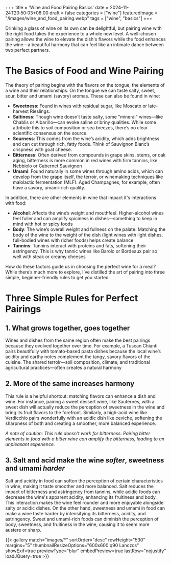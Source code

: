+++
title = 'Wine and Food Pairing Basics'
date = 2024-11-24T20:50:03+08:00
draft = false
categories = ["wine"]
featuredImage = "/images/wine_and_food_pairing.webp"
tags = ["wine", "basics"]
+++

Drinking a glass of wine on its own can be delightful, but pairing wine with the right food takes the experience to a whole new level. A well-chosen pairing allows the wine to elevate the dish's flavors while the food enhances the wine—a beautiful harmony that can feel like an intimate dance between two perfect partners.


# The Basics of Food and Wine Pairing
The theory of pairing begins with the flavors on the tongue, the elements of a wine and their relationships. On the tongue we can taste salty, sweet, sour, bitter and umami (savory) aromas. These can also be found in wine: 
- **Sweetness**: Found in wines with residual sugar, like Moscato or late-harvest Rieslings.
- **Saltiness**: Though wine doesn’t taste salty, some "mineral" wines—like Chablis or Albariño—can evoke saline or briny qualities. While some attribute this to soil composition or sea breezes, there’s no clear scientific consensus on the source.
- **Sourness**: This comes from the wine’s acidity, which adds brightness and can cut through rich, fatty foods. Think of Sauvignon Blanc’s crispness with goat cheese.
- **Bitterness**: Often derived from compounds in grape skins, stems, or oak aging, bitterness is more common in red wines with firm tannins, like Nebbiolo or Cabernet Sauvignon
- **Umami**: Found naturally in some wines through amino acids, which can develop from the grape itself, the terroir, or winemaking techniques like malolactic fermentation (MLF). Aged Champagnes, for example, often have a savory, umami-rich quality.

In addition, there are other elements in wine that impact it's interactions with food:
- **Alcohol**: Affects the wine’s weight and mouthfeel. Higher-alcohol wines feel fuller and can amplify spiciness in dishes—something to keep in mind with hot or spicy foods
- **Body**: The wine’s overall weight and fullness on the palate. Matching the body of the wine to the weight of the dish (light wines with light dishes, full-bodied wines with richer foods) helps create balance
- **Tannins**: Tannins interact with proteins and fats, softening their astringency. This is why tannic wines like Barolo or Bordeaux pair so well with steak or creamy cheeses

How do these factors guide us in choosing the perfect wine for a meal? While there’s much more to explore, I’ve distilled the art of pairing into three simple, beginner-friendly rules to get you started

# Three Simple Rules for Perfect Pairings

## 1. What grows together, goes together
Wines and dishes from the same region often make the best pairings because they evolved together over time. For example, a Tuscan Chianti pairs beautifully with tomato-based pasta dishes because the local wine’s acidity and earthy notes complement the tangy, savory flavors of the cuisine. The shared terroir—soil composition, climate, and traditional agricultural practices—often creates a natural harmony

## 2. More of the same increases harmony
This rule is a helpful shortcut: matching flavors can enhance a dish and wine. For instance, pairing a sweet dessert wine, like Sauternes, with a sweet dish will actually reduce the perception of sweetness in the wine and bring its fruit flavors to the forefront. Similarly, a high-acid wine like Verdicchio pairs wonderfully with an acidic dish like ceviche, softening the sharpness of both and creating a smoother, more balanced experience.

*A note of caution: This rule doesn’t work for bitterness. Pairing bitter elements in food with a bitter wine can amplify the bitterness, leading to an unpleasant experience.*

## 3. Salt and acid make the wine *softer*, sweetness and umami *harder*
Salt and acidity in food can soften the perception of certain characteristics in wine, making it taste smoother and more balanced. Salt reduces the impact of bitterness and astringency from tannins, while acidic foods can decrease the wine's apparent acidity, enhancing its fruitiness and body. This interaction makes the wine feel rounder and more enjoyable alongside salty or acidic dishes. On the other hand, sweetness and umami in food can make a wine taste harder by intensifying its bitterness, acidity, and astringency. Sweet and umami-rich foods can diminish the perception of body, sweetness, and fruitiness in the wine, causing it to seem more austere or sharp. 

{{< gallery match="images/*" sortOrder="desc" rowHeight="530" margins="5" thumbnailResizeOptions="600x600 q90 Lanczos" showExif=true previewType="blur" embedPreview=true lastRow="nojustify" loadJQuery=true >}}

